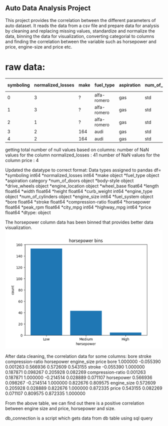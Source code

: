 ## Auto Data Analysis Project
This project provides the correlation between the different parameters of auto dataset. It reads the data from a csv file
and prepare data for analysis by cleaning and replacing missing values, standardize and normalize the data, binning the data
for visualization, converting categorial to columns and finding the correlation between the variable such as horsepower and price,
engine-size and price etc.

# raw data:
   |symboling| normalized_losses|make      |fuel_type| aspiration| num_of_doors|  ... |compression-ratio| horsepower| peak_rpm | city_mpg|highway_mpg|price
   |---------|------------------|----------|---------|-----------|-------------|------|-----------------|-----------|----------|---------|----------|---------|
0  |       3 |               ?  |alfa-romero|     gas|       std |        two  |...   |           9.0   |    111    | 5000     |  21     |     27   |13495
1  |       3 |               ?  |alfa-romero|     gas|       std |        two  |...   |           9.0   |    111    | 5000     |  21     |     27   |16500
2  |       1 |               ?  |alfa-romero|     gas|       std |        two  |...   |           9.0   |    154    | 5000     |  19     |     26   |16500
3  |       2 |             164  |      audi |     gas|       std |       four  |...   |          10.0   |    102    | 5500     |  24     |     30   |13950
4  |       2 |             164  |      audi |     gas|       std |       four  |...   |           8.0   |    115    | 5500     |  18     |     22   |17450

getting total number of null values based on columns:
number of NaN values for the column normalized_losses : 41
number of NaN values for the column price : 4

Updated the datatype to correct format:
Data types assigned to pandas df=
*symboling               int64
*normalized_losses       int64
*make                   object
*fuel_type              object
*aspiration           category
*num_of_doors           object
*body-style             object
*drive_wheels           object
*engine_location        object
*wheel_base            float64
*length                float64
*width                 float64
*height                float64
*curb_weight             int64
*engine_type            object
*num_of_cylinders       object
*engine_size             int64
*fuel_system            object
*bore                  float64
*stroke                float64
*compression-ratio     float64
*horsepower            float64
*peak_rpm              float64
*city_mpg                int64
*highway_mpg             int64
*price                 float64
*dtype: object

The horsepower column data has been binned that provides better data visualization.
![Datavisualization of binned data](./static/images/data_binning_auto.png) 

After data cleaning, the correlation data for some columns:
                       bore    stroke  compression-ratio  horsepower  engine_size     price
bore               1.000000 -0.055390           0.001263    0.566936     0.572609  0.543155
stroke            -0.055390  1.000000           0.187871    0.098267     0.205928  0.082269
compression-ratio  0.001263  0.187871           1.000000   -0.214514     0.028889  0.071107
horsepower         0.566936  0.098267          -0.214514    1.000000     0.822676  0.809575
engine_size        0.572609  0.205928           0.028889    0.822676     1.000000  0.872335
price              0.543155  0.082269           0.071107    0.809575     0.872335  1.000000

From the above table, we can find out there is a positive correlation between engine size and price,
horsepower and size.

db_connection is a script which gets data from db table using sql query